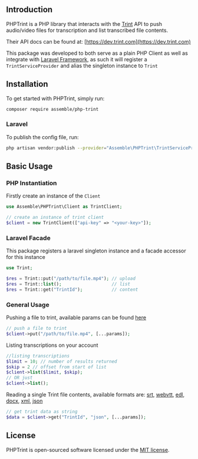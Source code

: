

## Introduction

PHPTrint is a PHP library that interacts with the [Trint](https://app.trint.com) API to push audio/video files for transcription and list transcribed file contents.

Their API docs can be found at: [https://dev.trint.com](https://dev.trint.com)

This package was developed to both serve as a plain PHP Client as well as integrate with [Laravel Framework](https://laravel.com/), as such it will register a `TrintServiceProvider` and alias the singleton instance to `Trint`

## Installation

To get started with PHPTrint, simply run:
```sh
composer require assemble/php-trint
```

### Laravel

To publish the config file, run:
```sh
php artisan vendor:publish --provider="Assemble\PHPTrint\TrintServiceProvider"
```


## Basic Usage

### PHP Instantiation

Firstly create an instance of the `Client`
```php
use Assemble\PHPTrint\Client as TrintClient;

// create an instance of trint client
$client = new TrintClient(["api-key" => "<your-key>"]);
```

### Laravel Facade

This package registers a laravel singleton instance and a facade accessor for this instance
```php
use Trint;

$res = Trint::put("/path/to/file.mp4"); // upload
$res = Trint::list();                   // list
$res = Trint::get("TrintId");           // content
```

### General Usage

Pushing a file to trint, available params can be found [here](https://dev.trint.com/reference#upload)
```php
// push a file to trint 
$client->put("/path/to/file.mp4", [...params]); 
```
Listing transcriptions on your account
```php
//listing transcriptions
$limit = 10; // number of results returned
$skip = 2 // offset from start of list
$client->list($limit, $skip); 
// OR just
$client->list(); 
```
Reading a single Trint file contents, available formats are: [srt](https://dev.trint.com/reference#srttrintid), [webvtt](https://dev.trint.com/reference#webvtttrintid), [edl](https://dev.trint.com/reference#edltrintid), [docx](https://dev.trint.com/reference#docxtrintid), [xml](https://dev.trint.com/reference#xmltrintid), [json](https://dev.trint.com/reference#jsontrintid)
```php
// get trint data as string
$data = $client->get("TrintId", "json", [...params]);
```

## License

PHPTrint is open-sourced software licensed under the [MIT license](https://opensource.org/licenses/MIT).
